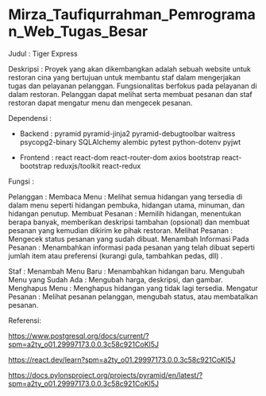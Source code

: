 # Mirza_Taufiqurrahman_Pemrograman_Web_Tugas_Besar

Judul : Tiger Express

Deskripsi : Proyek yang akan dikembangkan adalah sebuah website untuk restoran cina yang bertujuan untuk membantu staf dalam mengerjakan tugas dan pelayanan pelanggan. Fungsionalitas berfokus pada pelayanan di dalam restoran. Pelanggan dapat melihat serta membuat pesanan dan staf restoran dapat mengatur menu dan mengecek pesanan.

Dependensi : 

- Backend :
pyramid
pyramid-jinja2
pyramid-debugtoolbar
waitress
psycopg2-binary
SQLAlchemy
alembic
pytest
python-dotenv
pyjwt

- Frontend :
react
react-dom
react-router-dom
axios
bootstrap
react-bootstrap
reduxjs/toolkit
react-redux

Fungsi :

Pelanggan :
Membaca Menu : Melihat semua hidangan yang tersedia di dalam menu seperti hidangan pembuka, hidangan utama, minuman, dan hidangan penutup.
Membuat Pesanan : Memilih hidangan, menentukan berapa banyak, memberikan deskripsi tambahan (opsional) dan membuat pesanan yang kemudian dikirim ke pihak restoran.
Melihat Pesanan : Mengecek status pesanan yang sudah dibuat.
Menambah Informasi Pada Pesanan : Menambahkan informasi pada pesanan yang telah dibuat seperti jumlah item atau preferensi (kurangi gula, tambahkan pedas, dll) .

Staf :
Menambah Menu Baru : Menambahkan hidangan baru.
Mengubah Menu yang Sudah Ada : Mengubah harga, deskripsi, dan gambar.
Menghapus Menu : Menghapus hidangan yang tidak lagi tersedia.
Mengatur Pesanan : Melihat pesanan pelanggan, mengubah status, atau membatalkan pesanan.

Referensi: 

https://www.postgresql.org/docs/current/?spm=a2ty_o01.29997173.0.0.3c58c921CoKl5J

https://react.dev/learn?spm=a2ty_o01.29997173.0.0.3c58c921CoKl5J

https://docs.pylonsproject.org/projects/pyramid/en/latest/?spm=a2ty_o01.29997173.0.0.3c58c921CoKl5J

